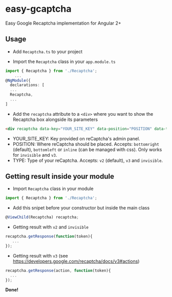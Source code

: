 # easy-gcaptcha
Easy Google Recaptcha implementation for Angular 2+

## Usage

- Add `Recaptcha.ts` to your project

- Import the `Recaptcha` class in your `app.module.ts`

```Typescript
import { Recaptcha } from './Recaptcha';
    ...    
@NgModule({
  declarations: [
  ...
  Recaptcha,
  ...
]
```
    
- Add the `recaptcha` attribute to a `<div>` where you want to show the Recaptcha box alongside its parameters

```HTML
<div recaptcha data-key="YOUR_SITE_KEY" data-position="POSITION" data-type="TYPE"></div>
```
    
- YOUR_SITE_KEY: Key provided on reCaptcha's admin panel.
- POSITION: Where reCaptcha should be placed. Accepts: `bottomright` (default), `bottomleft` or `inline` (can be managed with css). Only works for `invisible` and `v3`.
- TYPE: Type of your reCaptcha. Accepts: `v2` (default), `v3` and `invisible`.
    

## Getting result inside your module

- Import `Recaptcha` class in your module

```Typescript
import { Recaptcha } from './Recaptcha';
```

- Add this snipet before your constructor but inside the main class

```Typescript
@ViewChild(Recaptcha) recaptcha;
```
    
- Getting result with `v2` and `invisible`

```Typescript
recaptcha.getResponse(function(token){ 
   ... 
});
```
    
- Getting result with `v3` (see https://developers.google.com/recaptcha/docs/v3#actions)

```Typescript
recaptcha.getResponse(action, function(token){ 
  ... 
});
```
    
<b>Done!</b>
